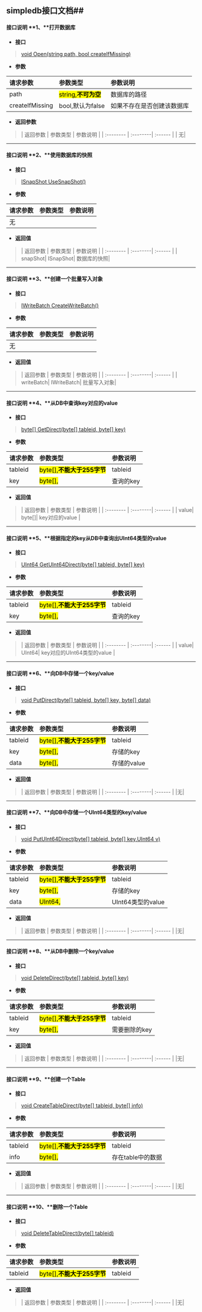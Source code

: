 ﻿## simpledb接口文档##

#### 接口说明 **1、**打开数据库

- **接口**
> [void Open(string path, bool createIfMissing)](#)

- **参数**
>
 | 请求参数      |     参数类型 |   参数说明   |
 | :-------- | :--------| :------ |
| path|  <mark>string,**不可为空**</mark>|  数据库的路径|
| createIfMissing|   bool,默认为false|  如果不存在是否创建该数据库|

- **返回参数**
> | 返回参数      |     参数类型 |   参数说明   |
| :-------- | :--------| :------ |
| 无|

----------

#### 接口说明 **2、**使用数据库的快照

- **接口**
> [ISnapShot UseSnapShot()](#)

- **参数**
>
 | 请求参数      |     参数类型 |   参数说明   |
 | :-------- | :--------| :------ |
|无|

- **返回值**
> | 返回参数      |     参数类型 |   参数说明   |
| :-------- | :--------| :------ |
| snapShot|  ISnapShot|  数据库的快照|

----------

#### 接口说明 **3、**创建一个批量写入对象

- **接口**
> [IWriteBatch CreateWriteBatch()](#)

- **参数**
>
 | 请求参数      |     参数类型 |   参数说明   |
 | :-------- | :--------| :------ |
|无|

- **返回值**
> | 返回参数      |     参数类型 |   参数说明   |
| :-------- | :--------| :------ |
| writeBatch|  IWriteBatch|  批量写入对象|

----------

#### 接口说明 **4、**从DB中查询key对应的value

- **接口**
> [byte[] GetDirect(byte[] tableid, byte[] key)](#)

- **参数**
>
 | 请求参数      |     参数类型 |   参数说明   |
 | :-------- | :--------| :------ |
| tableid|  <mark>byte[],**不能大于255字节**</mark>| tableid |
| key|  <mark>byte[],</mark>| 查询的key |

- **返回值**
> | 返回参数      |     参数类型 |   参数说明   |
| :-------- | :--------| :------ |
| value|  byte[]| key对应的value |

----------

#### 接口说明 **5、**根据指定的key从DB中查询出UInt64类型的value

- **接口**
> [UInt64 GetUInt64Direct(byte[] tableid, byte[] key)](#)

- **参数**
>
 | 请求参数      |     参数类型 |   参数说明   |
 | :-------- | :--------| :------ |
| tableid|  <mark>byte[],**不能大于255字节**</mark>| tableid |
| key|  <mark>byte[],</mark>| 查询的key |

- **返回值**
> | 返回参数      |     参数类型 |   参数说明   |
| :-------- | :--------| :------ |
| value|  UInt64| key对应的UInt64类型的value |

----------

#### 接口说明 **6、**向DB中存储一个key/value

- **接口**
> [void PutDirect(byte[] tableid, byte[] key, byte[] data)](#)

- **参数**
>
 | 请求参数      |     参数类型 |   参数说明   |
| :-------- | :--------| :------ |
| tableid|  <mark>byte[],**不能大于255字节**</mark>| tableid |
| key|  <mark>byte[],</mark>| 存储的key |
| data|  <mark>byte[],</mark>| 存储的value |

- **返回值**
> | 返回参数      |     参数类型 |   参数说明   |
| :-------- | :--------| :------ |
|无|

----------

#### 接口说明 **7、**向DB中存储一个UInt64类型的key/value

- **接口**
> [void PutUInt64Direct(byte[] tableid, byte[] key,UInt64 v)](#)

- **参数**
>
 | 请求参数      |     参数类型 |   参数说明   |
| :-------- | :--------| :------ |
| tableid|  <mark>byte[],**不能大于255字节**</mark>| tableid |
| key|  <mark>byte[],</mark>| 存储的key |
| data|  <mark>UInt64,</mark>| UInt64类型的value |

- **返回值**
> | 返回参数      |     参数类型 |   参数说明   |
| :-------- | :--------| :------ |
|无|

----------

#### 接口说明 **8、**从DB中删除一个key/value

- **接口**
> [void DeleteDirect(byte[] tableid, byte[] key)](#)

- **参数**
>
 | 请求参数      |     参数类型 |   参数说明   |
| :-------- | :--------| :------ |
| tableid|  <mark>byte[],**不能大于255字节**</mark>| tableid |
| key|  <mark>byte[],</mark>| 需要删除的key |

- **返回值**
> | 返回参数      |     参数类型 |   参数说明   |
| :-------- | :--------| :------ |
|无|

----------

#### 接口说明 **9、**创建一个Table

- **接口**
> [void CreateTableDirect(byte[] tableid, byte[] info)](#)

- **参数**
>
 | 请求参数      |     参数类型 |   参数说明   |
| :-------- | :--------| :------ |
| tableid|  <mark>byte[],**不能大于255字节**</mark>| tableid |
| info|  <mark>byte[],</mark>| 存在table中的数据 |

- **返回值**
> | 返回参数      |     参数类型 |   参数说明   |
| :-------- | :--------| :------ |
|无|

----------

#### 接口说明 **10、**删除一个Table

- **接口**
> [void DeleteTableDirect(byte[] tableid)](#)

- **参数**
>
 | 请求参数      |     参数类型 |   参数说明   |
| :-------- | :--------| :------ |
| tableid|  <mark>byte[],**不能大于255字节**</mark>| tableid |

- **返回值**
> | 返回参数      |     参数类型 |   参数说明   |
| :-------- | :--------| :------ |
|无|